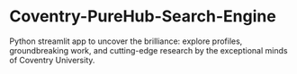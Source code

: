 # Coventry-PureHub-Search-Engine
Python streamlit app to uncover the brilliance: explore profiles, groundbreaking work, and cutting-edge research by the exceptional minds of Coventry University.
